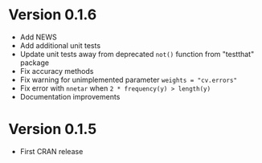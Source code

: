 # Version 0.1.6
* Add NEWS
* Add additional unit tests
* Update unit tests away from deprecated `not()` function from "testthat" package
* Fix accuracy methods
* Fix warning for unimplemented parameter `weights = "cv.errors"`
* Fix error with `nnetar` when `2 * frequency(y) > length(y)`
* Documentation improvements

# Version 0.1.5
* First CRAN release
